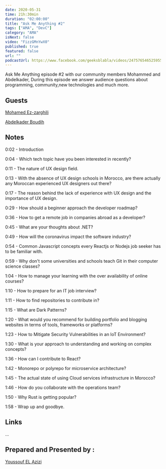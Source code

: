 ```yaml
---
date: 2020-05-31
time: 21h:30min
duration: "02:00:00"
title: "Ask Me Anything #2"
tags: ["AMA", "DevC"]
category: "AMA"
isNext: false
video: "FizzGMnYwX0"
published: true
featured: false
url: ""
podcastUrl: https://www.facebook.com/geeksblabla/videos/247576546525955/
---
```


Ask Me Anything episode #2 with our community members Mohammed and Abdelkader, During this episode we answer audience questions about programming, community,new technologies and much more.

## Guests

[Mohamed Ez-zarghili](https://twitter.com/ezzarghili)

[Abdelkader Boudih](https://twitter.com/seurOSS)

## Notes

0:02 - Introduction

0:04 - Which tech topic have you been interested in recently?

0:11 - The nature of UX design field.

0:13 - With the absence of UX design schools in Morocco, are there actually any Moroccan experienced UX designers out there?

0:17 - The reason behind the lack of experience with UX design and the importance of UX design.

0:29 - How should a beginner approach the developer roadmap?

0:36 - How to get a remote job in companies abroad as a developer?

0:45 - What are your thoughts about .NET?

0:49 - How will the coronavirus impact the software industry?

0:54 - Common Javascript concepts every Reactjs or Nodejs job seeker has to be familiar with.

0:59 - Why don't some universities and schools teach Git in their computer science classes?

1:04 - How to manage your learning with the over availability of online courses?

1:10 - How to prepare for an IT job interview?

1:11 - How to find repositories to contribute in?

1:15 - What are Dark Patterns?

1:20 - What would you recommend for building portfolio and blogging websites in terms of tools, frameworks or platforms?

1:23 - How to Mitigate Security Vulnerabilities in an IoT Environment?

1:30 - What is your approach to understanding and working on complex concepts?

1:36 - How can I contribute to React?

1:42 - Monorepo or polyrepo for microservice architecture?

1:45 - The actual state of using Cloud services infrastructure in Morocco?

1:46 - How do you collaborate with the operations team?

1:50 - Why Rust is getting popular?

1:58 - Wrap up and goodbye.

## Links

...

## Prepared and Presented by :

[Youssouf EL Azizi](https://elazizi.com/)

